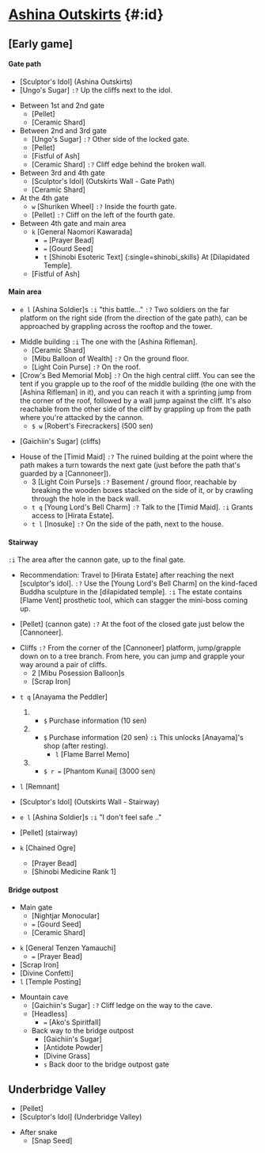 # [Ashina Outskirts](@) {#:id}

## [Early game]

#### Gate path
+ [Sculptor's Idol] (Ashina Outskirts)
+ [Ungo's Sugar]
  `:?` Up the cliffs next to the idol.
- Between 1st and 2nd gate
  + [Pellet]
  + [Ceramic Shard]
- Between 2nd and 3rd gate
  + [Ungo's Sugar]
    `:?` Other side of the locked gate.
  + [Pellet]
  + [Fistful of Ash]
  + [Ceramic Shard]
    `:?` Cliff edge behind the broken wall.
- Between 3rd and 4th gate
  + [Sculptor's Idol] (Outskirts Wall - Gate Path)
  + [Ceramic Shard]
- At the 4th gate
  + `w` [Shuriken Wheel]
    `:?` Inside the fourth gate.
  + [Pellet]
    `:?` Cliff on the left of the fourth gate.
- Between 4th gate and main area
  + `k` [General Naomori Kawarada]
    - `=` [Prayer Bead]
    - `=` [Gourd Seed]
    + `t` [Shinobi Esoteric Text] {:single=shinobi_skills}
      At [Dilapidated Temple].
  + [Fistful of Ash]

#### Main area
+ `e l` [Ashina Soldier]s
  `:i` "this battle..."
  `:?` Two soldiers on the far platform on the right side (from the direction of the gate path), can be approached by grappling across the rooftop and the tower.
- Middle building
  `:i` The one with the [Ashina Rifleman].
  + [Ceramic Shard]
  + [Mibu Balloon of Wealth]
    `:?` On the ground floor.
  + [Light Coin Purse]
    `:?` On the roof.
- [Crow's Bed Memorial Mob]
  `:?` On the high central cliff. You can see the tent if you grapple up to the roof of the middle building (the one with the [Ashina Rifleman] in it), and you can reach it with a sprinting jump from the corner of the roof, followed by a wall jump against the cliff. It's also reachable from the other side of the cliff by grappling up from the path where you're attacked by the cannon.
  + `$ w` [Robert's Firecrackers] (500 sen)
  
+ [Gaichiin's Sugar] (cliffs)

- House of the [Timid Maid]
  `:?` The ruined building at the point where the path makes a turn towards the next gate (just before the path that's guarded by a [Cannoneer]).
  + 3 [Light Coin Purse]s
    `:?` Basement / ground floor, reachable by breaking the wooden boxes stacked on the side of it, or by crawling through the hole in the back wall.
  + `t q` [Young Lord's Bell Charm]
    `:?` Talk to the [Timid Maid].
    `:i` Grants access to [Hirata Estate].
  + `t l` [Inosuke]
    `:?` On the side of the path, next to the house.

#### Stairway
  `:i` The area after the cannon gate, up to the final gate.

  - Recommendation: Travel to [Hirata Estate] after reaching the next [sculptor's idol].
    `:?` Use the [Young Lord's Bell Charm] on the kind-faced Buddha sculpture in the [dilapidated temple].
    `:i` The estate contains [Flame Vent] prosthetic tool, which can stagger the mini-boss coming up.

  + [Pellet] (cannon gate)
    `:?` At the foot of the closed gate just below the [Cannoneer].
  
  - Cliffs
    `:?` From the corner of the [Cannoneer] platform, jump/grapple down on to a tree branch. From here, you can jump and grapple your way around a pair of cliffs.
    + 2 [Mibu Posession Balloon]s
    + [Scrap Iron]
    
  + `t q` [Anayama the Peddler]
    1. + `$` Purchase information (10 sen)
    2. + `$` Purchase information (20 sen)
         `:i` This unlocks [Anayama]'s shop (after resting).
         - `l` [Flame Barrel Memo]
    3. + `$ r =` [Phantom Kunai] (3000 sen)

  + `l` [Remnant]
  + [Sculptor's Idol] (Outskirts Wall - Stairway)
  + `e l` [Ashina Soldier]s
    `:i` "I don't feel safe .."
  + [Pellet] (stairway)
  + `k` [Chained Ogre]
    - [Prayer Bead]
    - [Shinobi Medicine Rank 1]
    
#### Bridge outpost
  - Main gate
    + [Nightjar Monocular]
    + `=` [Gourd Seed]
    + [Ceramic Shard]
  + `k` [General Tenzen Yamauchi]
    - `=` [Prayer Bead]
  + [Scrap Iron]
  + [Divine Confetti]
  + `l` [Temple Posting]
  - Mountain cave
    + [Gaichiin's Sugar]
      `:?` Cliff ledge on the way to the cave.
    + [Headless]
      - `=` [Ako's Spiritfall]
    - Back way to the bridge outpost
      + [Gaichiin's Sugar]
      + [Antidote Powder]
      + [Divine Grass]
      + `s` Back door to the bridge outpost gate
      
## Underbridge Valley
+ [Pellet]
+ [Sculptor's Idol] (Underbridge Valley)
- After snake
  + [Snap Seed]